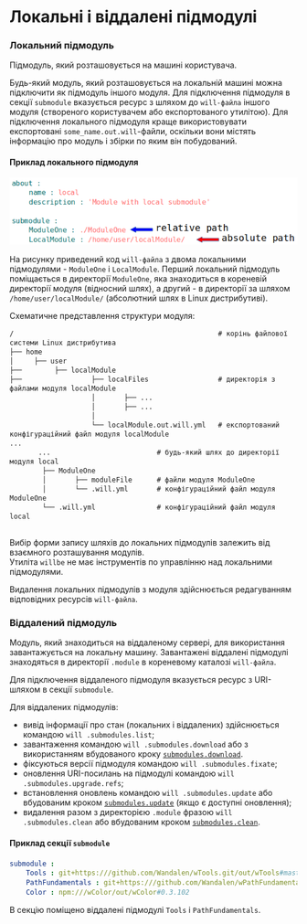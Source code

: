 # Локальні і віддалені підмодулі

### Локальний підмодуль  

Підмодуль, який розташовується на машині користувача.  

Будь-який модуль, який розташовується на локальній машині можна підключити як підмодуль іншого модуля. Для підключення підмодуля в секції `submodule` вказується ресурс з шляхом до `will-файла` іншого модуля (створеного користувачем або експортованого утилітою). Для підключення локального підмодуля краще використовувати експортовані `some_name.out.will`-файли, оскільки вони містять інформацію про модуль і збірки по яким він побудований.  

#### Приклад локального підмодуля

![submodule.local.png](./Images/submodule.local.png)

На рисунку приведений код `will-файла` з двома локальними підмодулями - `ModuleOne` i `LocalModule`. Перший локальний підмодуль поміщається в директорії `ModuleOne`, яка знаходиться в кореневій директорії модуля (відносний шлях), а другий - в директорії за шляхом `/home/user/localModule/` (абсолютний шлях в Linux дистрибутиві).

Схематичне представлення структури модуля:   

```
/                                                  # корінь файлової системи Linux дистрибутива
├── home                            
│     ├── user                      
├──        ├── localModule
├──                 ├── localFiles                 # директорія з файлами модуля localModule 
                    │       ├── ...
                    │       ├── ...
                    │
                    └── localModule.out.will.yml   # експортований конфігураційний файл модуля localModule 
... 
       ...                          # будь-який шлях до директорії модуля local
        ├── ModuleOne               
        │       ├── moduleFile      # файли модуля ModuleOne 
        │       └── .will.yml       # конфігураційний файл модуля ModuleOne
        └── .will.yml               # конфігураційний файл модуля local
        
```  

Вибір форми запису шляхів до локальних підмодулів залежить від взаємного розташування модулів.  
Утиліта `willbe` не має інструментів по управлінню над локальними підмодулями. 

Видалення локальних підмодулів з модуля здійснюється редагуванням відповідних ресурсів `will-файла`. 

### Віддалений підмодуль  

Модуль, який знаходиться на віддаленому сервері, для використання завантажується на локальну машину. Завантажені віддалені підмодулі знаходяться в директорії <code>.module</code> в кореневому каталозі <code>will-файлa</code>.  

Для підключення віддаленого підмодуля вказується ресурс з URI-шляхом в секції `submodule`. 

Для віддалених підмодулів:  
- вивід інформації про стан (локальних і віддалених) здійснюється командою `will .submodules.list`;
- завантаження командою `will .submodules.download` або з використанням вбудованого кроку [`submodules.download`](ResourceStep.md#submodulesdownload).    
- фіксуються версії підмодуля командою `will .submodules.fixate`;
- оновлення URI-посилань на підмодулі командою `will .submodules.upgrade.refs`;
- встановлення оновлень командою `will .submodules.update` або вбудованим кроком [`submodules.update`](ResourceStep.md#submodulesupdate) (якщо є доступні оновлення);
- видалення разом з директорією `.module` фразою `will .submodules.clean` або вбудованим кроком [`submodules.clean`](ResourceStep.md#submodulesclean).    

#### Приклад секції `submodule`  

```yaml
submodule :
    Tools : git+https:///github.com/Wandalen/wTools.git/out/wTools#master
    PathFundamentals : git+https:///github.com/Wandalen/wPathFundamentals.git/out/wPathFundamentals#master
    Color : npm:///wColor/out/wColor#0.3.102

```
В секцію поміщено віддалені підмодулі `Tools` i `PathFundamentals`.